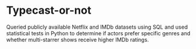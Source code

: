 # Typecast-or-not
Queried publicly available Netflix and IMDb datasets using SQL and used statistical tests in Python to determine if actors prefer specific genres and whether multi-starrer shows receive higher IMDb ratings.
